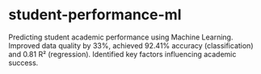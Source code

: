 # student-performance-ml
Predicting student academic performance using Machine Learning. Improved data quality by 33%, achieved 92.41% accuracy (classification) and 0.81 R² (regression). Identified key factors influencing academic success.
